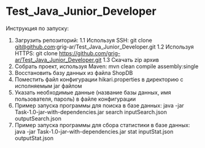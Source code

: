 # Test_Java_Junior_Developer

Инструкция по запуску:
1. Загрузить репозиторий: 
    1.1 Используя SSH: git clone git@github.com:grig-ar/Test_Java_Junior_Developer.git
    1.2 Используя HTTPS: git clone https://github.com/grig-ar/Test_Java_Junior_Developer.git
    1.3 Скачать zip архив
2. Собрать проект, используя Maven: mvn clean compile assembly:single
3. Восстановить базу данных из файла ShopDB
4. Поместить файл конфигурации hikari.properties в директорию с исполняемым jar файлом
5. Указать необходимые данные (название базы данных, имя пользователя, пароль) в файле конфигурации
6. Пример запуска программы для поиска в базе данных: java -jar Task-1.0-jar-with-dependencies.jar search inputSearch.json outputSearch.json
7. Пример запуска программы для сбора статистики в базе данных: java -jar Task-1.0-jar-with-dependencies.jar stat inputStat.json outputStat.json